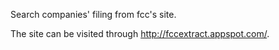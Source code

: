 Search companies' filing from fcc's site.

The site can be visited through http://fccextract.appspot.com/.